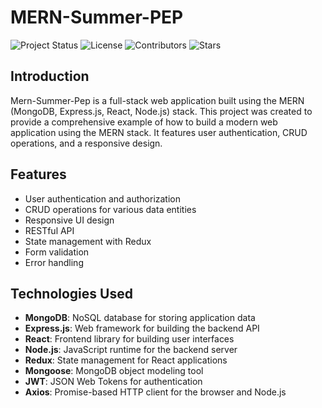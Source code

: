 # MERN-Summer-PEP


![Project Status](https://img.shields.io/badge/status-active-brightgreen)
![License](https://img.shields.io/badge/license-MIT-blue)
![Contributors](https://img.shields.io/github/contributors/Ashish-forGit/MERN-Summer-PEP)
![Stars](https://img.shields.io/github/stars/Ashish-forGit/MERN-Summer-PEP)



## Introduction
Mern-Summer-Pep is a full-stack web application built using the MERN (MongoDB, Express.js, React, Node.js) stack. This project was created to provide a comprehensive example of how to build a modern web application using the MERN stack. It features user authentication, CRUD operations, and a responsive design.

## Features
- User authentication and authorization
- CRUD operations for various data entities
- Responsive UI design
- RESTful API
- State management with Redux
- Form validation
- Error handling

## Technologies Used
- **MongoDB**: NoSQL database for storing application data
- **Express.js**: Web framework for building the backend API
- **React**: Frontend library for building user interfaces
- **Node.js**: JavaScript runtime for the backend server
- **Redux**: State management for React applications
- **Mongoose**: MongoDB object modeling tool
- **JWT**: JSON Web Tokens for authentication
- **Axios**: Promise-based HTTP client for the browser and Node.js


